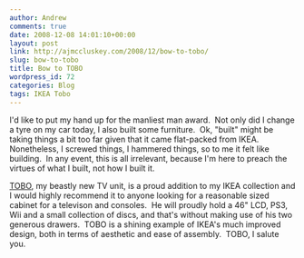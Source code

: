```yaml
---
author: Andrew
comments: true
date: 2008-12-08 14:01:10+00:00
layout: post
link: http://ajmccluskey.com/2008/12/bow-to-tobo/
slug: bow-to-tobo
title: Bow to TOBO
wordpress_id: 72
categories: Blog
tags: IKEA Tobo
---
```


I'd like to put my hand up for the manliest man award.  Not only did I change a tyre on my car today, I also built some furniture.  Ok, "built" might be taking things a bit too far given that it came flat-packed from IKEA.  Nonetheless, I screwed things, I hammered things, so to me it felt like building.  In any event, this is all irrelevant, because I'm here to preach the virtues of what I built, not how I built it.

[TOBO](http://www.ikea.com/au/en/catalog/products/40117673), my beastly new TV unit, is a proud addition to my IKEA collection and I would highly recommend it to anyone looking for a reasonable sized cabinet for a televison and consoles.  He will proudly hold a 46" LCD, PS3, Wii and a small collection of discs, and that's without making use of his two generous drawers.  TOBO is a shining example of IKEA's much improved design, both in terms of aesthetic and ease of assembly.  TOBO, I salute you.
